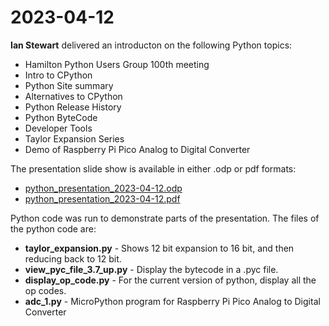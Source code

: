 # 2023-04-12

**Ian Stewart** delivered an introducton on the following Python topics:

* Hamilton Python Users Group 100th meeting
* Intro to CPython
* Python Site summary
* Alternatives to CPython
* Python Release History
* Python ByteCode
* Developer Tools
* Taylor Expansion Series
* Demo of Raspberry Pi Pico Analog to Digital Converter

The presentation slide show is available in either .odp or pdf formats:

* [python_presentation_2023-04-12.odp](python_presentation_2023-04-12.odp)
* [python_presentation_2023-04-12.pdf](python_presentation_2023-04-12.pdf)

Python code was run to demonstrate parts of the presentation. The files of the python code are:

* **taylor_expansion.py** - Shows 12 bit expansion to 16 bit, and then reducing back to 12 bit.
* **view_pyc_file_3.7_up.py** - Display the bytecode in a .pyc file. 
* **display_op_code.py** - For the current version of python, display all the op codes.
* **adc_1.py** - MicroPython program for Raspberry Pi Pico Analog to Digital Converter
